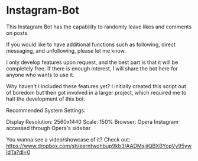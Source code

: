 # Instagram-Bot


This Instagram Bot has the capability to randomly leave likes and comments on posts.

If you would like to have additional functions such as following, direct messaging, and unfollowing, please let me know.

I only develop features upon request, and the best part is that it will be completely free. If there is enough interest, I will share the bot here for anyone who wants to use it.

Why haven't I included these features yet? I initially created this script out of boredom but then got involved in a larger project, which required me to halt the development of this bot.

Recommended System Settings:

Display Resolution: 2560x1440
Scale: 150%
Browser: Opera
Instagram accessed through Opera's sidebar

You wanna see a video/showcase of it?
Check out: https://www.dropbox.com/sh/eerntwohbup9kb3/AADMsjiiQBXBYopVy95ywldTa?dl=0
